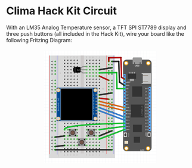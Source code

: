 # Clima Hack Kit Circuit

With an LM35 Analog Temperature sensor, a TFT SPI ST7789 display and three push buttons (all included in the Hack Kit), wire your board like the following Fritzing Diagram:

<img src="/Image_Assets/Clima_Fritzing_Diagram.png" 
    style="width: 60%; display: block; margin-left: auto; margin-right: auto;margin-top: 20px; margin-bottom:20px" />